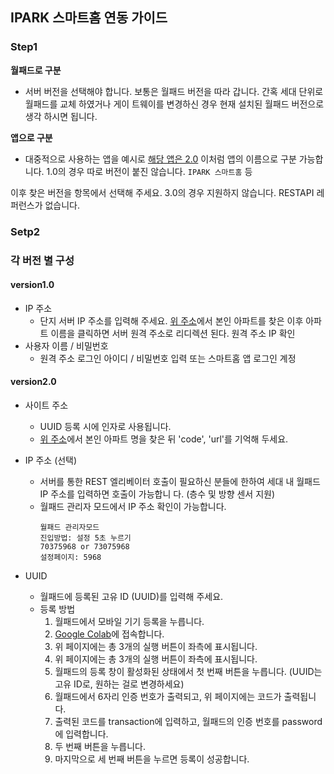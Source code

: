 ## IPARK 스마트홈 연동 가이드

### Step1
  **월패드로 구분**
   - 서버 버전을 선택해야 합니다. 보통은 월패드 버전을 따라 갑니다. 간혹 세대 단위로 월패드를 교체 하였거나 게이 
      트웨이를 변경하신 경우 현재 설치된 월패드 버전으로 생각 하시면 됩니다. 

  **앱으로 구분**
   - 대중적으로 사용하는 앱을 예시로 [해당 앱은 2.0](https://apps.apple.com/kr/app/%EC%95%84%EC%9D%B4%ED%8C%8C%ED%81%AC-%EC%8A%A4%EB%A7%88%ED%8A%B8%ED%99%882-0/id1435034391) 이처럼 앱의 이름으로 구분 가능합니다. 1.0의 경우 따로 버전이 붙진 않습니다. `IPARK 스마트홈` 등


이후 찾은 버전을 항목에서 선택해 주세요. 3.0의 경우 지원하지 않습니다. RESTAPI 레퍼런스가 없습니다.

### Setp2
### 각 버전 별 구성

#### version1.0
- IP 주소
  - 단지 서버 IP 주소를 입력해 주세요. [위 주소](http://www.i-parklife.com/)에서 본인 아파트를 찾은 이후 아파트 
     이름을 클릭하면 서버 원격 주소로 리디렉션 된다. 원격 주소 IP 확인
- 사용자 이름 / 비밀번호
  - 원격 주소 로그인 아이디 / 비밀번호 입력 또는 스마트홈 앱 로그인 계정

#### version2.0
- 사이트 주소
  - UUID 등록 시에 인자로 사용됩니다.
  - [위 주소](https://center.hdc-smart.com/v3/auth/valley)에서 본인 아파트 명을 찾은 뒤 'code', 'url'를 기억해 두세요.
- IP 주소 (선택)
  - 서버를 통한 REST 엘리베이터 호출이 필요하신 분들에 한하여 세대 내 월패드 IP 주소를 입력하면 호출이 가능합니 
    다. (층수 및 방향 센서 지원)
  - 월패드 관리자 모드에서 IP 주소 확인이 가능합니다.
     ```
    월패드 관리자모드
    진입방법: 설정 5초 누르기
    70375968 or 73075968
    설정페이지: 5968
    ```

- UUID
  - 월패드에 등록된 고유 ID (UUID)를 입력해 주세요.
  - 등록 방법
    1. 월패드에서 모바일 기기 등록을 누릅니다.
    2. [Google Colab](https://colab.research.google.com/drive/179PCxJUr2HU07SzkSt-z-JTqMbHT1Smv?hl=ko)에 접속합니다.
    3. 위 페이지에는 총 3개의 실행 버튼이 좌측에 표시됩니다.
    4. 위 페이지에는 총 3개의 실행 버튼이 좌측에 표시됩니다.
    5. 월패드의 등록 창이 활성화된 상태에서 첫 번째 버튼을 누릅니다. (UUID는 고유 ID로, 원하는 걸로 변경하세요)
    6. 월패드에서 6자리 인증 번호가 출력되고, 위 페이지에는 코드가 출력됩니다.
    7. 출력된 코드를 transaction에 입력하고, 월패드의 인증 번호를 password에 입력합니다.
    8. 두 번째 버튼을 누릅니다.
    9. 마지막으로 세 번째 버튼을 누르면 등록이 성공합니다.
